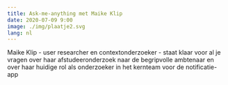 ```yaml
---
title: Ask-me-anything met Maike Klip
date: 2020-07-09 9:00
image: ./img/plaatje2.svg
lang: nl
---
```



Maike Klip - user researcher en contextonderzoeker - staat klaar voor al je
vragen over haar afstudeeronderzoek naar de begripvolle ambtenaar en over
haar huidige rol als onderzoeker in het kernteam voor de notificatie-app